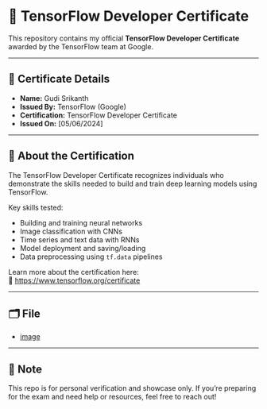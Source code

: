 # 🧠 TensorFlow Developer Certificate

This repository contains my official **TensorFlow Developer Certificate** awarded by the TensorFlow team at Google.

---

## 📜 Certificate Details

- **Name:** Gudi Srikanth  
- **Issued By:** TensorFlow (Google)  
- **Certification:** TensorFlow Developer Certificate  
- **Issued On:** [05/06/2024]  
---

## 🧩 About the Certification

The TensorFlow Developer Certificate recognizes individuals who demonstrate the skills needed to build and train deep learning models using TensorFlow.

Key skills tested:

- Building and training neural networks
- Image classification with CNNs
- Time series and text data with RNNs
- Model deployment and saving/loading
- Data preprocessing using `tf.data` pipelines

Learn more about the certification here:  
🔗 https://www.tensorflow.org/certificate

---

## 🗂️ File

- [image](https://github.com/user-attachments/assets/abbfb6b5-b4b4-4bba-aae4-39a0ffd5a81c)


---

## 📌 Note

This repo is for personal verification and showcase only. If you’re preparing for the exam and need help or resources, feel free to reach out!


